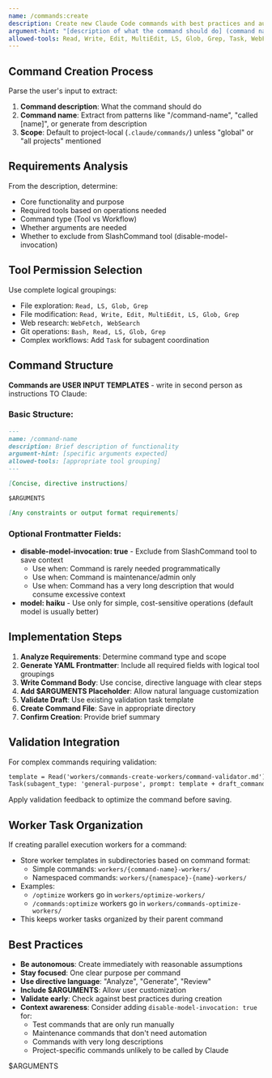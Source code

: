 ```yaml
---
name: /commands:create
description: Create new Claude Code commands with best practices and automatic validation
argument-hint: "[description of what the command should do] (command name optional - can be embedded in description or will be generated)"
allowed-tools: Read, Write, Edit, MultiEdit, LS, Glob, Grep, Task, WebFetch
---
```

<!-- OPTIMIZATION_TIMESTAMP: 2025-08-26 21:24:23 -->

## Command Creation Process

Parse the user's input to extract:
1. **Command description**: What the command should do
2. **Command name**: Extract from patterns like "/command-name", "called [name]", or generate from description
3. **Scope**: Default to project-local (`.claude/commands/`) unless "global" or "all projects" mentioned

## Requirements Analysis

From the description, determine:
- Core functionality and purpose
- Required tools based on operations needed
- Command type (Tool vs Workflow)
- Whether arguments are needed
- Whether to exclude from SlashCommand tool (disable-model-invocation)

## Tool Permission Selection

Use complete logical groupings:
- File exploration: `Read, LS, Glob, Grep`
- File modification: `Read, Write, Edit, MultiEdit, LS, Glob, Grep`
- Web research: `WebFetch, WebSearch`
- Git operations: `Bash, Read, LS, Glob, Grep`
- Complex workflows: Add `Task` for subagent coordination

## Command Structure

**Commands are USER INPUT TEMPLATES** - write in second person as instructions TO Claude:

### Basic Structure:
```markdown
---
name: /command-name
description: Brief description of functionality
argument-hint: [specific arguments expected]
allowed-tools: [appropriate tool grouping]
---

[Concise, directive instructions]

$ARGUMENTS

[Any constraints or output format requirements]
```

### Optional Frontmatter Fields:
- **disable-model-invocation: true** - Exclude from SlashCommand tool to save context
  - Use when: Command is rarely needed programmatically
  - Use when: Command is maintenance/admin only
  - Use when: Command has a very long description that would consume excessive context
- **model: haiku** - Use only for simple, cost-sensitive operations (default model is usually better)

## Implementation Steps

1. **Analyze Requirements**: Determine command type and scope
2. **Generate YAML Frontmatter**: Include all required fields with logical tool groupings
3. **Write Command Body**: Use concise, directive language with clear steps
4. **Add $ARGUMENTS Placeholder**: Allow natural language customization
5. **Validate Draft**: Use existing validation task template
6. **Create Command File**: Save in appropriate directory
7. **Confirm Creation**: Provide brief summary

## Validation Integration

For complex commands requiring validation:
```markdown
template = Read('workers/commands-create-workers/command-validator.md')
Task(subagent_type: 'general-purpose', prompt: template + draft_command)
```

Apply validation feedback to optimize the command before saving.

## Worker Task Organization

If creating parallel execution workers for a command:
- Store worker templates in subdirectories based on command format:
  - Simple commands: `workers/{command-name}-workers/`
  - Namespaced commands: `workers/{namespace}-{name}-workers/`
- Examples:
  - `/optimize` workers go in `workers/optimize-workers/`
  - `/commands:optimize` workers go in `workers/commands-optimize-workers/`
- This keeps worker tasks organized by their parent command

## Best Practices

- **Be autonomous**: Create immediately with reasonable assumptions
- **Stay focused**: One clear purpose per command
- **Use directive language**: "Analyze", "Generate", "Review"
- **Include $ARGUMENTS**: Allow user customization
- **Validate early**: Check against best practices during creation
- **Context awareness**: Consider adding `disable-model-invocation: true` for:
  - Test commands that are only run manually
  - Maintenance commands that don't need automation
  - Commands with very long descriptions
  - Project-specific commands unlikely to be called by Claude

$ARGUMENTS

